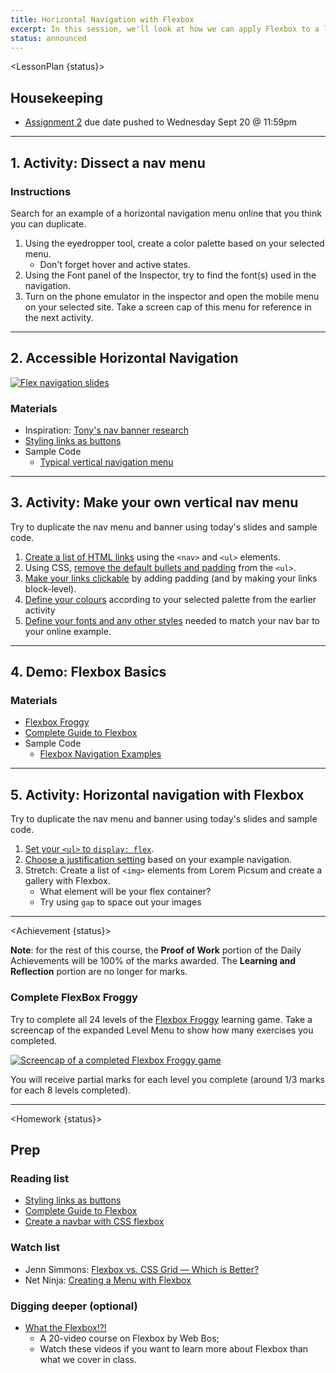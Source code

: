 ```yaml
---
title: Horizontal Navigation with Flexbox
excerpt: In this session, we'll look at how we can apply Flexbox to a list of link to create a horizontal nav.
status: announced
---
```


<script>
	import Homework from "$lib/components/Homework.svelte";
	import LessonPlan from "$lib/components/LessonPlan.svelte";
	import Achievement from "$lib/components/Achievement.svelte";
</script>

<LessonPlan {status}>

<h2>Housekeeping</h2>

- [Assignment 2](/courses/cpnt-260/assessments/assignment-2) due date pushed to Wednesday Sept 20 @ 11:59pm

---

<h2>1. Activity: Dissect a nav menu</h2>

### Instructions
Search for an example of a horizontal navigation menu online that you think you can duplicate.
1. Using the eyedropper tool, create a color palette based on your selected menu.
	- Don't forget hover and active states.
2. Using the Font panel of the Inspector, try to find the font(s) used in the navigation.
3. Turn on the phone emulator in the inspector and open the mobile menu on your selected site. Take a screen cap of this menu for reference in the next activity.

---

<h2>2. Accessible Horizontal Navigation</h2>

[![Flex navigation slides](/images/slides/cpnt-260/flexbox-nav.png)](/slides/cpnt-260/flexbox-nav)

### Materials
- Inspiration: [Tony's nav banner research](https://acidtone.github.io/code-journal/#jan-29-2023)
- [Styling links as buttons](https://developer.mozilla.org/en-US/docs/Learn/CSS/Styling_text/Styling_links#styling_links_as_buttons)
- Sample Code
    - [Typical vertical navigation menu](https://codepen.io/browsertherapy/pen/XWjwJGL)

---

<h2>3. Activity: Make your own vertical nav menu</h2>

Try to duplicate the nav menu and banner using today's slides and sample code.

1. [Create a list of HTML links](/slides/cpnt-260/flexbox-nav#/2) using the `<nav>` and `<ul>` elements.
2. Using CSS, [remove the default bullets and padding](/slides/cpnt-260/flexbox-nav#/3) from the `<ul>`.
3. [Make your links clickable](/slides/cpnt-260/flexbox-nav#/4) by adding padding (and by making your links block-level).
4. [Define your colours](http://localhost:5173/slides/cpnt-260/flexbox-nav#/5) according to your selected palette from the earlier activity
5. [Define your fonts and any other styles](http://localhost:5173/slides/cpnt-260/flexbox-nav#/6) needed to match your nav bar to your online example.

---

<h2>4. Demo: Flexbox Basics</h2>

### Materials
- [Flexbox Froggy](https://flexboxfroggy.com/)
- [Complete Guide to Flexbox](https://css-tricks.com/snippets/css/a-guide-to-flexbox/)
- Sample Code
    - [Flexbox Navigation Examples](https://codepen.io/browsertherapy/pen/YzqdGpR)

---

<h2>5. Activity: Horizontal navigation with Flexbox</h2>

Try to duplicate the nav menu and banner using today's slides and sample code.
1. [Set your `<ul>` to `display: flex`](/slides/cpnt-260/flexbox-nav#/11).
2. [Choose a justification setting](/slides/cpnt-260/flexbox-nav#/12) based on your example navigation.
3. Stretch: Create a list of `<img>` elements from Lorem Picsum and create a gallery with Flexbox.
	- What element will be your flex container?
	- Try using `gap` to space out your images

---

</LessonPlan>

<Achievement {status}>

**Note**: for the rest of this course, the **Proof of Work** portion of the Daily Achievements will be 100% of the marks awarded. The **Learning and Reflection** portion are no longer for marks.

### Complete FlexBox Froggy
Try to complete all 24 levels of the [Flexbox Froggy](https://flexboxfroggy.com/) learning game. Take a screencap of the expanded Level Menu to show how many exercises you completed. 

[![Screencap of a completed Flexbox Froggy game](/images/assessments/flexbox-froggy.png)](https://flexboxfroggy.com/)

You will receive partial marks for each level you complete (around 1/3 marks for each 8 levels completed).

</Achievement>

---


<Homework {status}>

## Prep
### Reading list
- [Styling links as buttons](https://developer.mozilla.org/en-US/docs/Learn/CSS/Styling_text/Styling_links#styling_links_as_buttons)
- [Complete Guide to Flexbox](https://css-tricks.com/snippets/css/a-guide-to-flexbox/)
- [Create a navbar with CSS flexbox ](https://dev.to/jungjungie/create-a-navbar-with-css-flexbox-2leh)

### Watch list
- Jenn Simmons: [Flexbox vs. CSS Grid — Which is Better?](https://youtu.be/hs3piaN4b5I)
- Net Ninja: [Creating a Menu with Flexbox](https://www.youtube.com/watch?v=2plKBskaKfY)

### Digging deeper (optional)
- [What the Flexbox!?!](https://flexbox.io/)
    - A 20-video course on Flexbox by Web Bos;
    - Watch these videos if you want to learn more about Flexbox than what we cover in class.

</Homework>
